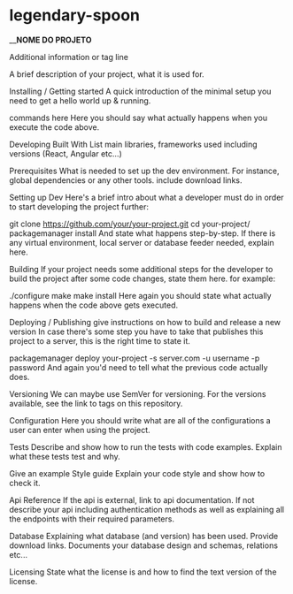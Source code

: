 # legendary-spoon

______NOME DO PROJETO____

Additional information or tag line

A brief description of your project, what it is used for.

Installing / Getting started
A quick introduction of the minimal setup you need to get a hello world up & running.

commands here
Here you should say what actually happens when you execute the code above.

Developing
Built With
List main libraries, frameworks used including versions (React, Angular etc...)

Prerequisites
What is needed to set up the dev environment. For instance, global dependencies or any other tools. include download links.

Setting up Dev
Here's a brief intro about what a developer must do in order to start developing the project further:

git clone https://github.com/your/your-project.git
cd your-project/
packagemanager install
And state what happens step-by-step. If there is any virtual environment, local server or database feeder needed, explain here.

Building
If your project needs some additional steps for the developer to build the project after some code changes, state them here. for example:

./configure
make
make install
Here again you should state what actually happens when the code above gets executed.

Deploying / Publishing
give instructions on how to build and release a new version In case there's some step you have to take that publishes this project to a server, this is the right time to state it.

packagemanager deploy your-project -s server.com -u username -p password
And again you'd need to tell what the previous code actually does.

Versioning
We can maybe use SemVer for versioning. For the versions available, see the link to tags on this repository.

Configuration
Here you should write what are all of the configurations a user can enter when using the project.

Tests
Describe and show how to run the tests with code examples. Explain what these tests test and why.

Give an example
Style guide
Explain your code style and show how to check it.

Api Reference
If the api is external, link to api documentation. If not describe your api including authentication methods as well as explaining all the endpoints with their required parameters.

Database
Explaining what database (and version) has been used. Provide download links. Documents your database design and schemas, relations etc...

Licensing
State what the license is and how to find the text version of the license.
